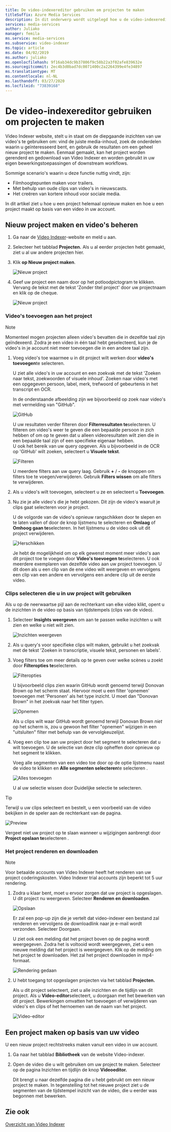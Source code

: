 ```yaml
---
title: De video-indexereditor gebruiken om projecten te maken
titleSuffix: Azure Media Services
description: In dit onderwerp wordt uitgelegd hoe u de video-indexereditor gebruiken om projecten te maken.
services: media-services
author: Juliako
manager: femila
ms.service: media-services
ms.subservice: video-indexer
ms.topic: article
ms.date: 04/02/2019
ms.author: juliako
ms.openlocfilehash: 9f16ab34dc9b37806f9c58b22a3f02afe839632e
ms.sourcegitcommit: 2ec4b3d0bad7dc0071400c2a2264399e4fe34897
ms.translationtype: MT
ms.contentlocale: nl-NL
ms.lasthandoff: 03/27/2020
ms.locfileid: "73839168"
---
```

# <a name="use-the-video-indexer-editor-to-create-projects"></a>De video-indexereditor gebruiken om projecten te maken

Video Indexer website, stelt u in staat om de diepgaande inzichten van uw video's te gebruiken om: vind de juiste media-inhoud, zoek de onderdelen waarin u geïnteresseerd bent, en gebruik de resultaten om een geheel nieuw project te maken. Eenmaal gemaakt, kan het project worden gerenderd en gedownload van Video Indexer en worden gebruikt in uw eigen bewerkingstoepassingen of downstream workflows.

Sommige scenario's waarin u deze functie nuttig vindt, zijn: 

* Filmhoogtepunten maken voor trailers.
* Met behulp van oude clips van video's in nieuwscasts.
* Het creëren van kortere inhoud voor sociale media.

In dit artikel ziet u hoe u een project helemaal opnieuw maken en hoe u een project maakt op basis van een video in uw account.

## <a name="create-new-project-and-manage-videos"></a>Nieuw project maken en video's beheren

1. Ga naar de [Video Indexer](https://www.videoindexer.ai/)-website en meld u aan.
1. Selecteer het tabblad **Projecten.** Als u al eerder projecten hebt gemaakt, ziet u al uw andere projecten hier.
1. Klik **op Nieuw project maken**.  

    ![Nieuw project](./media/video-indexer-view-edit/new-project.png)
1. Geef uw project een naam door op het potloodpictogram te klikken. Vervang de tekst met de tekst 'Zonder titel project' door uw projectnaam en klik op de cheque.

    ![Nieuw project](./media/video-indexer-view-edit/new-project3.png)
    
### <a name="add-videos-to-the-project"></a>Video's toevoegen aan het project

> [!NOTE]
> Momenteel mogen projecten alleen video's bevatten die in dezelfde taal zijn geïndexeerd. Zodra je een video in één taal hebt geselecteerd, kun je de video's in je account niet meer toevoegen die in een andere taal zijn.

1. Voeg video's toe waarmee u in dit project wilt werken door **video's toevoegen**te selecteren.

    U ziet alle video's in uw account en een zoekvak met de tekst 'Zoeken naar tekst, zoekwoorden of visuele inhoud'. Zoeken naar video's met een opgegeven persoon, label, merk, trefwoord of gebeurtenis in het transcript en OCR.
    
    In de onderstaande afbeelding zijn we bijvoorbeeld op zoek naar video's met vermelding van "GitHub".
    
    ![GitHub](./media/video-indexer-view-edit/github.png)

    U uw resultaten verder filteren door **Filterresultaten te**selecteren. U filteren om video's weer te geven die een bepaalde persoon in zich hebben of om op te geven dat u alleen videoresultaten wilt zien die in een bepaalde taal zijn of een specifieke eigenaar hebben. <br/> U ook het bereik van uw query opgeven. Als u bijvoorbeeld in de OCR op 'GitHub' wilt zoeken, selecteert u **Visuele tekst**.

    ![Filteren](./media/video-indexer-view-edit/visual-text.png)

    U meerdere filters aan uw query laag. Gebruik **+** / **-** de knoppen om filters toe te voegen/verwijderen. Gebruik **Filters wissen** om alle filters te verwijderen.
1. Als u video's wilt toevoegen, selecteert u ze en selecteert u **Toevoegen**.
1. Nu zie je alle video's die je hebt gekozen. Dit zijn de video's waaruit je clips gaat selecteren voor je project.

    U de volgorde van de video's opnieuw rangschikken door te slepen en te laten vallen of door de knop lijstmenu te selecteren en **Omlaag** of **Omhoog gaan te**selecteren. In het lijstmenu u de video ook uit dit project verwijderen. 

    ![Herschikken](./media/video-indexer-view-edit/rearrange.png)
    
    Je hebt de mogelijkheid om op elk gewenst moment meer video's aan dit project toe te voegen door **Video's toevoegen te**selecteren. U ook meerdere exemplaren van dezelfde video aan uw project toevoegen. U dit doen als u een clip van de ene video wilt weergeven en vervolgens een clip van een andere en vervolgens een andere clip uit de eerste video. 

### <a name="select-clips-to-use-in-your-project"></a>Clips selecteren die u in uw project wilt gebruiken

Als u op de neerwaartse pijl aan de rechterkant van elke video klikt, opent u de inzichten in de video op basis van tijdstempels (clips van de video). 

1. Selecteer **Insights weergeven** om aan te passen welke inzichten u wilt zien en welke u niet wilt zien. 

    ![Inzichten weergeven](./media/video-indexer-view-edit/insights.png)
1. Als u query's voor specifieke clips wilt maken, gebruikt u het zoekvak met de tekst 'Zoeken in transcriptie, visuele tekst, personen en labels'.
1. Voeg filters toe om meer details op te geven over welke scènes u zoekt door **Filteropties te**selecteren.

    ![Filteropties](./media/video-indexer-view-edit/filter-options.png)

    U bijvoorbeeld clips zien waarin GitHub wordt genoemd terwijl Donovan Brown op het scherm staat. Hiervoor moet u een filter 'opnemen' toevoegen met 'Personen' als het type inzicht. U moet dan "Donovan Brown" in het zoekvak naar het filter typen.
    
    ![Opnemen](./media/video-indexer-view-edit/include.png)
    
    Als u clips wilt waar GitHub wordt genoemd terwijl Donovan Brown _niet_ op het scherm is, zou u gewoon het filter "opnemen" wijzigen in een "uitsluiten" filter met behulp van de vervolgkeuzelijst. 

1. Voeg een clip toe aan uw project door het segment te selecteren dat u wilt toevoegen. U de selectie van deze clip opheffen door opnieuw op het segment te klikken.
    
    Voeg alle segmenten van een video toe door op de optie lijstmenu naast de video te klikken en **Alle segmenten selecteren**te selecteren . 

    ![Alles toevoegen](./media/video-indexer-view-edit/add-all.png)

    U al uw selectie wissen door Duidelijke selectie te selecteren.

> [!TIP]
> Terwijl u uw clips selecteert en bestelt, u een voorbeeld van de video bekijken in de speler aan de rechterkant van de pagina. 

![Preview](./media/video-indexer-view-edit/preview.png)

Vergeet niet uw project op te slaan wanneer u wijzigingen aanbrengt door **Project opslaan te**selecteren . 

### <a name="render-and-download-the-project"></a>Het project renderen en downloaden

> [!NOTE]
> Voor betaalde accounts van Video Indexer heeft het renderen van uw project coderingskosten. Video Indexer trial accounts zijn beperkt tot 5 uur rendering.

1. Zodra u klaar bent, moet u ervoor zorgen dat uw project is opgeslagen. U dit project nu weergeven. Selecteer **Renderen en downloaden**. 

    ![Opslaan](./media/video-indexer-view-edit/save.png)

    Er zal een pop-up zijn die je vertelt dat video-indexer een bestand zal renderen en vervolgens de downloadlink naar je e-mail wordt verzonden. Selecteer Doorgaan. 
    
    U ziet ook een melding dat het project boven op de pagina wordt weergegeven. Zodra het is voltooid wordt weergegeven, ziet u een nieuwe melding dat het project is weergegeven. Klik op de melding om het project te downloaden. Het zal het project downloaden in mp4-formaat.

    ![Rendering gedaan](./media/video-indexer-view-edit/rendering-done.png)

1. U hebt toegang tot opgeslagen projecten via het tabblad **Projecten.** 

    Als u dit project selecteert, ziet u alle inzichten en de tijdlijn van dit project. Als u **Video-editor**selecteert, u doorgaan met het bewerken van dit project. Bewerkingen omvatten het toevoegen of verwijderen van video's en clips of het hernoemen van de naam van het project.

    ![Video-editor](./media/video-indexer-view-edit/video-editor.png)
     
## <a name="create-a-project-from-your-video"></a>Een project maken op basis van uw video

U een nieuw project rechtstreeks maken vanuit een video in uw account. 

1. Ga naar het tabblad **Bibliotheek** van de website Video-indexer.
1. Open de video die u wilt gebruiken om uw project te maken. Selecteer op de pagina Inzichten en tijdlijn de knop **Videoeditor.**

    Dit brengt u naar dezelfde pagina die u hebt gebruikt om een nieuw project te maken. In tegenstelling tot het nieuwe project ziet u de segmenten van de tijdstempel inzicht van de video, die u eerder was begonnen met bewerken.

## <a name="see-also"></a>Zie ook

[Overzicht van Video Indexer](video-indexer-overview.md)


